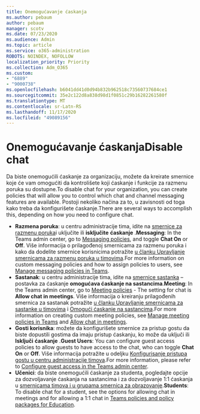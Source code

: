 ```yaml
---
title: Onemogućavanje ćaskanja
ms.author: pebaum
author: pebaum
manager: scotv
ms.date: 07/23/2020
ms.audience: Admin
ms.topic: article
ms.service: o365-administration
ROBOTS: NOINDEX, NOFOLLOW
localization_priority: Priority
ms.collection: Adm_O365
ms.custom:
- "6889"
- "9000738"
ms.openlocfilehash: b6041dd41d0d94b832b962518c73560737684ce1
ms.sourcegitcommit: 35e2c122d8a838d98d1f0851c29b16282261580f
ms.translationtype: MT
ms.contentlocale: sr-Latn-RS
ms.lasthandoff: 11/17/2020
ms.locfileid: "49089156"
---
```

# <a name="disable-chat"></a><span data-ttu-id="fb72f-102">Onemogućavanje ćaskanja</span><span class="sxs-lookup"><span data-stu-id="fb72f-102">Disable chat</span></span>

<span data-ttu-id="fb72f-103">Da biste onemogućili ćaskanje za organizaciju, možete da kreirate smernice koje će vam omogućiti da kontrolišete koji ćaskanje i funkcije za razmenu poruka su dostupne.</span><span class="sxs-lookup"><span data-stu-id="fb72f-103">To disable chat for your organization, you can create policies that will allow you to control which chat and channel messaging features are available.</span></span> <span data-ttu-id="fb72f-104">Postoji nekoliko načina za to, u zavisnosti od toga kako treba da konfigurišete ćaskanje.</span><span class="sxs-lookup"><span data-stu-id="fb72f-104">There are several ways to accomplish this, depending on how you need to configure chat.</span></span>

- <span data-ttu-id="fb72f-105">**Razmena poruka**: u centru administracije tima, idite na [smernice za razmenu poruka](https://admin.teams.microsoft.com/)i uključite ili **isključite** **ćaskanje** .</span><span class="sxs-lookup"><span data-stu-id="fb72f-105">**Messaging**: In the Teams admin center,  go to [Messaging policies](https://admin.teams.microsoft.com/), and toggle **Chat On** or **Off**.</span></span> <span data-ttu-id="fb72f-106">Više informacija o prilagođenoj smernicama za razmenu poruka i kako da dodelite smernice korisnicima potražite [u članku Upravljanje smernicama za razmenu poruka u timovima](https://docs.microsoft.com/microsoftteams/messaging-policies-in-teams).</span><span class="sxs-lookup"><span data-stu-id="fb72f-106">For more information on custom messaging policies and how to assign policies to users, see [Manage messaging policies in Teams](https://docs.microsoft.com/microsoftteams/messaging-policies-in-teams).</span></span>
- <span data-ttu-id="fb72f-107">**Sastanak**: u centru administracije tima, idite na [smernice sastanka](https://admin.teams.microsoft.com/) – postavka za ćaskanje **omogućava ćaskanje na sastancima**.</span><span class="sxs-lookup"><span data-stu-id="fb72f-107">**Meeting**: In the Teams admin center, go to [Meeting policies](https://admin.teams.microsoft.com/) - The setting for chat is **Allow chat in meetings**.</span></span> <span data-ttu-id="fb72f-108">Više informacija o kreiranju prilagođenih smernica za sastanak potražite [u članku Upravljanje smernicama za sastanke u timovima](https://docs.microsoft.com/microsoftteams/meeting-policies-in-teams) i [Omogući ćaskanje na sastancima](https://docs.microsoft.com/microsoftteams/meeting-policies-in-teams#allow-chat-in-meetings).</span><span class="sxs-lookup"><span data-stu-id="fb72f-108">For more information on creating custom meeting policies, see [Manage meeting policies in Teams](https://docs.microsoft.com/microsoftteams/meeting-policies-in-teams) and [Allow chat in meetings](https://docs.microsoft.com/microsoftteams/meeting-policies-in-teams#allow-chat-in-meetings).</span></span>
- <span data-ttu-id="fb72f-109">**Gosti korisnika**: možete da konfigurišete smernice za pristup gostu da biste dopustili gostima da imaju pristup ćaskanju, ko može da uključi ili **Isključi** **ćaskanje** .</span><span class="sxs-lookup"><span data-stu-id="fb72f-109">**Guest Users**: You can configure guest access policies to allow guests to have access to the chat, who can toggle **Chat On** or **Off**.</span></span> <span data-ttu-id="fb72f-110">Više informacija potražite u odeljku [Konfigurisanje pristupa gostu u centru administracije timova](https://docs.microsoft.com/microsoftteams/set-up-guests#configure-guest-access-in-the-teams-admin-center).</span><span class="sxs-lookup"><span data-stu-id="fb72f-110">For more information, please refer to [Configure guest access in the Teams admin center](https://docs.microsoft.com/microsoftteams/set-up-guests#configure-guest-access-in-the-teams-admin-center).</span></span>
- <span data-ttu-id="fb72f-111">**Učenici**: da biste onemogućili ćaskanje za studenta, pogledajte opcije za dozvoljavanje ćaskanja na sastancima i za dozvoljavanje 1:1 ćaskanja u [smernicama timova i u grupama smernica za obrazovanje](https://docs.microsoft.com/microsoftteams/policy-packages-edu).</span><span class="sxs-lookup"><span data-stu-id="fb72f-111">**Students**: To disable chat for a student, see the options for allowing chat in meetings and for allowing a 1:1 chat in [Teams policies and policy packages for Education](https://docs.microsoft.com/microsoftteams/policy-packages-edu).</span></span>





